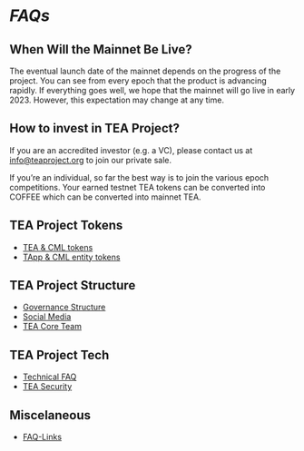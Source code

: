 # *FAQs*

## When Will the Mainnet Be Live?

The eventual launch date of the mainnet depends on the progress of the project. You can see from every epoch that the product is advancing rapidly. If everything goes well, we hope that the mainnet will go live in early 2023. However, this expectation may change at any time.

## How to invest in TEA Project?

If you are an accredited investor (e.g. a VC), please contact us at  info@teaproject.org to join our private sale.

If you’re an individual, so far the best way is to join the various epoch competitions. Your earned testnet TEA tokens can be converted into COFFEE which can be converted into mainnet TEA.

## TEA Project Tokens

* [TEA & CML tokens](../_token/FAQ-Tokens.md)
* [TApp & CML entity tokens](../_token/bonding-curve-tokens/TApp-Token-Supply-and-Demand.md)

## TEA Project Structure

* [Governance Structure](Governance-Structure.md)
* [Social Media](TEA-Social-Media.md)
* [TEA Core Team](The-TEA-Project-Core-Team.md)

## TEA Project Tech

* [Technical FAQ](FAQ-Technical.md)
* [TEA Security](TEA-Security.md)

## Miscelaneous

* [FAQ-Links](FAQ-Links.md)
